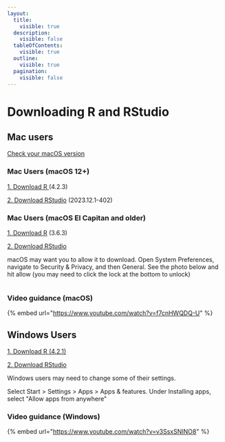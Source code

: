 ```yaml
---
layout:
  title:
    visible: true
  description:
    visible: false
  tableOfContents:
    visible: true
  outline:
    visible: true
  pagination:
    visible: false
---
```


# Downloading R and RStudio

## Mac users

[Check your macOS version](https://support.apple.com/en-us/HT201260)

### Mac Users (macOS 12+)

[1. Download R](https://cran.r-project.org/bin/macosx/base/R-4.2.3.pkg)[ ](https://cran.r-project.org/bin/macosx/base/R-4.2.3.pkg)(4.2.3)

[2. Download RStudio](https://download1.rstudio.org/electron/macos/RStudio-2023.12.1-402.dmg) (2023.12.1-402)

### Mac Users (macOS El Capitan and older)

[1. Download R](https://cran-archive.r-project.org/bin/macosx/el-capitan/base/R-3.6.3.pkg) (3.6.3)

[2. Download RStudio](https://download1.rstudio.org/desktop/macos/RStudio-1.4.1717.dmg)

macOS may want you to allow it to download. Open System Preferences, navigate to Security & Privacy, and then General. See the photo below and hit allow (you may need to click the lock at the bottom to unlock)

<figure><img src="https://lh3.googleusercontent.com/UwKf_cozOgscGjzkE-L0rSeM_XsQt5KnujwGgxwrSQzP-VJ6Wrgkbsu5xur6n-FPuc8R3W7beTLYYGB0FQH7nN7alI6mpGx7I04H2fHIqgUAYDzJ9v8ocpMBVVHac7Nl-Z_iEG6Dm2z7ShRzpD7nBg" alt=""><figcaption></figcaption></figure>

### Video guidance (macOS)

{% embed url="https://www.youtube.com/watch?v=f7cnHWQDQ-U" %}

## Windows Users

[1. Download R (4.2.1)](https://cran.r-project.org/bin/windows/base/old/4.2.1/R-4.2.1-win.exe)

[2. Download RStudio](https://download1.rstudio.org/desktop/windows/RStudio-1.4.1717.exe)



Windows users may need to change some of their settings.

Select Start  > Settings  > Apps > Apps & features. Under Installing apps, select "Allow apps from anywhere"

### Video guidance (Windows)

{% embed url="https://www.youtube.com/watch?v=v3SsxSNINO8" %}
